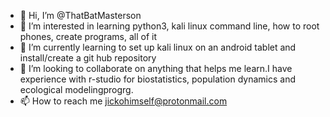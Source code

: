 - 👋 Hi, I’m @ThatBatMasterson
- 👀 I’m interested in learning python3, kali linux command line, how to root phones, create programs, all of it
- 🌱 I’m currently learning to set up kali linux on an android tablet and install/create a git hub repository
- 💞️ I’m looking to collaborate on anything that helps me learn.I have experience with r-studio for biostatistics, population dynamics and ecological modelingprogrg.
- 📫 How to reach me jickohimself@protonmail.com

<!---
ThatBatMasterson/ThatBatMasterson is a ✨ special ✨ repository because its `README.md` (this file) appears on your GitHub profile.
You can click the Preview link to take a look at your changes.
--->
